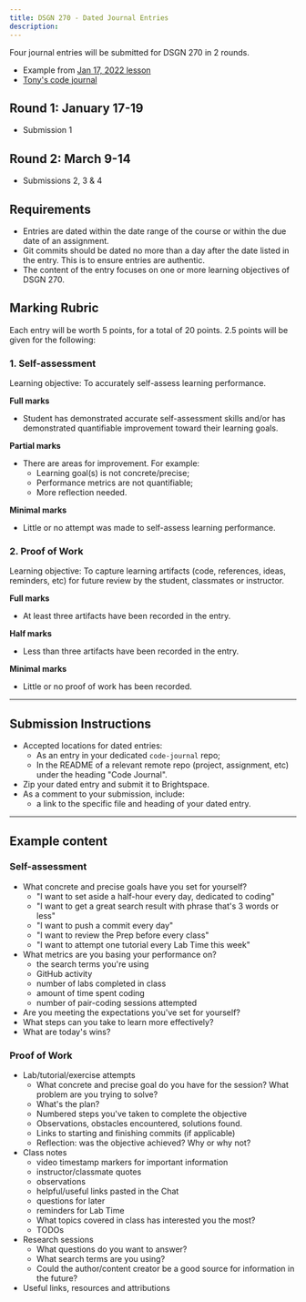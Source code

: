 ```yaml
---
title: DSGN 270 - Dated Journal Entries
description: 
---
```


Four journal entries will be submitted for DSGN 270 in 2 rounds.
- Example from [Jan 17, 2022 lesson](https://gist.github.com/acidtone/dd6a437cdf6bb2d1e4030ad78e6b7ef7)
- [Tony's code journal](https://github.com/acidtone/code-journal)


## Round 1: January 17-19
- Submission 1

## Round 2: March 9-14
- Submissions 2, 3 & 4

## Requirements
- Entries are dated within the date range of the course or within the due date of an assignment.
- Git commits should be dated no more than a day after the date listed in the entry. This is to ensure entries are authentic. 
- The content of the entry focuses on one or more learning objectives of DSGN 270.

## Marking Rubric
Each entry will be worth 5 points, for a total of 20 points. 2.5 points will be given for the following:

### 1. Self-assessment
Learning objective: To accurately self-assess learning performance.

**Full marks**
- Student has demonstrated accurate self-assessment skills and/or has demonstrated quantifiable improvement toward their learning goals. 

**Partial marks**
- There are areas for improvement. For example:
    - Learning goal(s) is not concrete/precise;
    - Performance metrics are not quantifiable;
    - More reflection needed.

**Minimal marks** 
- Little or no attempt was made to self-assess learning performance. 

### 2. Proof of Work
Learning objective: To capture learning artifacts (code, references, ideas, reminders, etc) for future review by the student, classmates or instructor.

**Full marks**
- At least three artifacts have been recorded in the entry.

**Half marks**
- Less than three artifacts have been recorded in the entry.

**Minimal marks**
- Little or no proof of work has been recorded.

---

## Submission Instructions
- Accepted locations for dated entries:
    - As an entry in your dedicated `code-journal` repo;
    - In the README of a relevant remote repo (project, assignment, etc) under the heading "Code Journal".
- Zip your dated entry and submit it to Brightspace.
- As a comment to your submission, include:
    - a link to the specific file and heading of your dated entry.

---

## Example content
### Self-assessment
- What concrete and precise goals have you set for yourself? 
    - "I want to set aside a half-hour every day, dedicated to coding"
    - "I want to get a great search result with phrase that's 3 words or less"
    - "I want to push a commit every day"
    - "I want to review the Prep before every class"
    - "I want to attempt one tutorial every Lab Time this week"
- What metrics are you basing your performance on? 
    - the search terms you're using
    - GitHub activity
    - number of labs completed in class
    - amount of time spent coding
    - number of pair-coding sessions attempted
- Are you meeting the expectations you've set for yourself?
- What steps can you take to learn more effectively?
- What are today's wins?

### Proof of Work
- Lab/tutorial/exercise attempts
    - What concrete and precise goal do you have for the session? What problem are you trying to solve?
    - What's the plan?
    - Numbered steps you've taken to complete the objective
    - Observations, obstacles encountered, solutions found.
    - Links to starting and finishing commits (if applicable)
    - Reflection: was the objective achieved? Why or why not?
- Class notes
    - video timestamp markers for important information
    - instructor/classmate quotes
    - observations
    - helpful/useful links pasted in the Chat
    - questions for later
    - reminders for Lab Time
    - What topics covered in class has interested you the most?
    - TODOs
- Research sessions
    - What questions do you want to answer?
    - What search terms are you using?
    - Could the author/content creator be a good source for information in the future?
- Useful links, resources and attributions